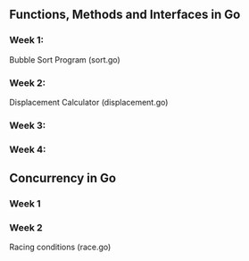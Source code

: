 ## Functions, Methods and Interfaces in Go

### Week 1:

Bubble Sort Program (sort.go)

### Week 2:

Displacement Calculator (displacement.go)

### Week 3:



### Week 4:

## Concurrency in Go

### Week 1


### Week 2

Racing conditions (race.go)

